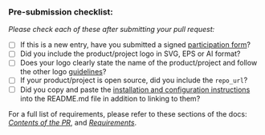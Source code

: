 ### Pre-submission checklist:

*Please check each of these after submitting your pull request:*

* [ ] If this is a new entry, have you submitted a signed [participation form](https://github.com/cncf/k8s-conformance/tree/master/participation-form)?
* [ ] Did you include the product/project logo in SVG, EPS or AI format?  
* [ ] Does your logo clearly state the name of the product/project and follow the other logo [guidelines](https://github.com/cncf/landscape#logos)?
* [ ] If your product/project is open source, did you include the `repo_url`?
* [ ] Did you copy and paste the [installation and configuration instructions](https://github.com/cncf/k8s-conformance/blob/master/faq.md#can-i-provide-a-link-to-the-installation-directions) into the README.md file in addition to linking to them?

For a full list of requirements, please refer to these sections of the docs: [_Contents of the PR_](https://github.com/cncf/k8s-conformance/blob/master/instructions.md#contents-of-the-pr), and [_Requirements_](https://github.com/cncf/k8s-conformance/blob/master/instructions.md#requirements).
